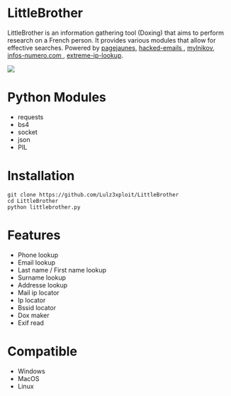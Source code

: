 LittleBrother
=

LittleBrother is an information gathering tool (Doxing) that aims to perform research on a French person. It provides various modules that allow for effective searches.
Powered by <a href="https://www.pagesjaunes.com"> pagejaunes</a>, <a href="hacked-emails.com"> hacked-emails </a>, <a href = "https://www.mylnikov.org/"> mylnikov</a>, <a href="https://www.infos-numero.com"> infos-numero.com </a>, <a href="https://extreme-ip-lookup.com"> extreme-ip-lookup</a>.

![](https://image.ibb.co/dDt4Jc/Little_Brother.png)

Python Modules
=

- requests
- bs4 
- socket 
- json
- PIL



Installation
=
    git clone https://github.com/Lulz3xploit/LittleBrother
    cd LittleBrother
    python littlebrother.py



Features 
=
- Phone lookup
- Email lookup
- Last name / First name lookup
- Surname lookup
- Addresse lookup
- Mail ip locator
- Ip locator
- Bssid locator
- Dox maker
- Exif read


Compatible
=
- Windows
- MacOS
- Linux